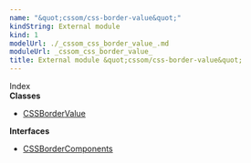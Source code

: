 ```yaml
---
name: "&quot;cssom/css-border-value&quot;"
kindString: External module
kind: 1
modelUrl: ./_cssom_css_border_value_.md
moduleUrl: _cssom_css_border_value_
title: External module &quot;cssom/css-border-value&quot;
---
```








<section >
<div class="lead pb-2">Index</div>
<section class="tsd-panel tsd-index-panel">
<div class="tsd-index-content">
<section class="tsd-index-section ">
<strong>Classes</strong>
<ul>
<li class="tsd-kind-class tsd-parent-kind-external-module"><a href="../_cssom_css_border_value_.cssbordervalue/" class="tsd-kind-icon">CSSBorder<wbr>Value</a></li>
</ul>
</section>
<section class="tsd-index-section ">
<strong>Interfaces</strong>
<ul>
<li class="tsd-kind-interface tsd-parent-kind-external-module"><a href="../_cssom_css_border_value_.cssbordercomponents/" class="tsd-kind-icon">CSSBorder<wbr>Components</a></li>
</ul>
</section>
</div>
</section>
</section>
